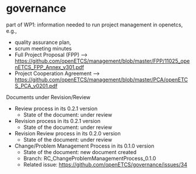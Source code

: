 governance
==========

part of WP1: information needed to run project management in openetcs, e.g., 
* quality assurance plan, 
* scrum meeting minutes
* Full Project Proposal (FPP) --> https://github.com/openETCS/management/blob/master/FPP/11025_openETCS_FPP_Annex_v301.pdf
* Project Cooperation Agreement --> https://github.com/openETCS/management/blob/master/PCA/openETCS_PCA_v0201.pdf

Documents under Revision/Review
* Review process in its 0.2.1 version
	- State of the document: under review		
* Revision process in its 0.2.1 version
 	- State of the document: under review 	 	
* Revision Review process in its 0.2.0 version
   	- State of the document: under review
* Change/Problem Management Process in its 0.1.0 version
	- State of the document: new document created
   	- Branch: RC_ChangeProblemManagementProcess_0.1.0
   	- Related issue: https://github.com/openETCS/governance/issues/34
	

	
 

